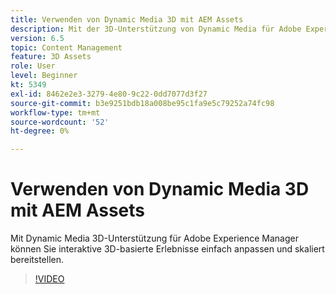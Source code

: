 ```yaml
---
title: Verwenden von Dynamic Media 3D mit AEM Assets
description: Mit der 3D-Unterstützung von Dynamic Media für Adobe Experience Manager können Sie interaktive 3D-basierte Erlebnisse ganz einfach anpassen und bereitstellen.
version: 6.5
topic: Content Management
feature: 3D Assets
role: User
level: Beginner
kt: 5349
exl-id: 8462e2e3-3279-4e80-9c22-0dd7077d3f27
source-git-commit: b3e9251bdb18a008be95c1fa9e5c79252a74fc98
workflow-type: tm+mt
source-wordcount: '52'
ht-degree: 0%

---
```


# Verwenden von Dynamic Media 3D mit AEM Assets

Mit Dynamic Media 3D-Unterstützung für Adobe Experience Manager können Sie interaktive 3D-basierte Erlebnisse einfach anpassen und skaliert bereitstellen.

>[!VIDEO](https://video.tv.adobe.com/v/35156?quality=12&learn=on)
